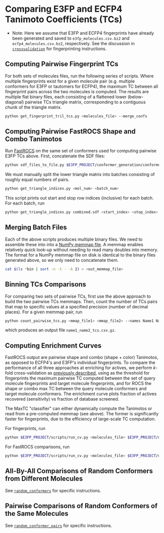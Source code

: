 # Comparing E3FP and ECFP4 Tanimoto Coefficients (TCs)

* Note: Here we assume that E3FP and ECFP4 fingerprints have already
been generated and saved to `e3fp_molecules.csv.bz2` and
`ecfp4_molecules.csv.bz2`, respectively. See the discussion
in [`crossvalidation`](../crossvalidation/sea) for fingerprinting
instructions.

## Computing Pairwise Fingerprint TCs

For both sets of molecules files, run the following series of scripts. Where
multiple fingerprints exist for a given molecule pair (e.g. multiple
conformers for E3FP or tautomers for ECFP4), the maximum TC between all
fingerprint pairs across the two molecules is computed. The results are
multiple flat binary files, each consisting of a flattened lower (below-
diagonal) pairwise TCs triangle matrix, corresponding to a contiguous chunk of
the triangle matrix.

```bash
python get_fingerprint_tril_tcs.py <molecules_file> --merge_confs
```

## Computing Pairwise FastROCS Shape and Combo Tanimotos

Run [FastROCS](https://docs.eyesopen.com/toolkits/python/fastrocstk/index.html)
on the same set of conformers used for computing pairwise E3FP TCs above.
First, concatenate the SDF files:

```bash
python sdf_files_to_file.py $E3FP_PROJECT/conformer_generation/conformers_proto_rms0.5 combined.sdf
```

We must manually split the lower triangle matrix into batches consisting of
roughly equal numbers of pairs. 

```bash
python get_triangle_indices.py <mol_num> <batch_num>
```

This script prints out start and stop row indices (inclusive) for each batch.
For each batch, run

```bash
python get_triangle_indices.py combined.sdf <start_index> <stop_index> --merge_confs
```

## Merging Batch Files

Each of the above scripts produces multiple binary files. We need to assemble
these into into a
[NumPy memmap file](https://docs.scipy.org/doc/numpy/reference/generated/numpy.memmap.html).
A memmap enables relatively quick look-up without needing to read many doubles
into memory. The format for a NumPy memmap file on disk is identical to the binary
files generated above, so we only need to concatenate them.

```bash
cat $(ls *bin | sort -n -t - -k 2) > <out_memmap_file>
```

## Binning TCs Comparisons

For comparing two sets of pairwise TCs, first use the above approach to build
the two pairwise TCs memmaps. Then, count the number of TCs pairs that map to
specific values at a specified precision (number of decimal places). For a
given memmap pair, run

```bash
python count_pairwise_tcs.py <mmap_file1> <mmap_file2> --names Name1 Name2
```
which produces an output file `name1_name2_tcs.csv.gz`.

## Computing Enrichment Curves

FastROCS output are pairwise shape and combo (shape + color) Tanimotos, as
opposed to ECFP4's and E3FP's individual fingerprints. To compare the
performance of all three approaches at enriching for actives, we perform
*k*-fold cross-validation as [previously described](../crossvalidation), using
as the threshold for fingerprints the maximum pairwise TC computed between the
set of query molecule fingerprints and target molecule fingerprints, and for
ROCS the shape or combo max TC between the query molecule conformers and target
molecule conformers. The enrichment curve plots fraction of actives recovered
(sensitivity) vs fraction of database screened.

The MaxTC "classifier" can either dynamically compute the Tanimotos or read
from a pre-computed memmap (see above). The former is significantly faster for
fingerprints, due to the efficiency of large-scale TC computation.

For fingerprints, run

```bash
python $E3FP_PROJECT/scripts/run_cv.py <molecules_file> $E3FP_PROJECT/data/chembl20_binding_targets.csv.bz2 --method maxtc --reduce_negatives -l cv_log.txt
```

For FastROCS comparisons, run

```bash
python $E3FP_PROJECT/scripts/run_cv.py <molecules_file> $E3FP_PROJECT/data/chembl20_binding_targets.csv.bz2 --method maxtc --tc_files <tcs_memmap_file> <mol_names_file> --reduce_negatives -l cv_log.txt
```

## All-By-All Comparisons of Random Conformers from Different Molecules

See [`random_conformers`](./random_conformers) for specific instructions.

## Pairwise Comparisons of Random Conformers of the Same Molecules

See [`random_conformer_pairs`](./random_conformer_pairs) for specific
instructions.
